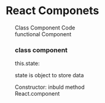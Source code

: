 <h1>React Componets </h1>
<ul type="none">
<li>Class Component Code</li>
<li>functional Component</li>
</ul>
<ul type="none">
<h3>class component</h3>
<li>this.state:
<p>state is object to store data </p></li>
<li>Constructor: inbuld method</li>
<li>React.component</li>

</ul>
